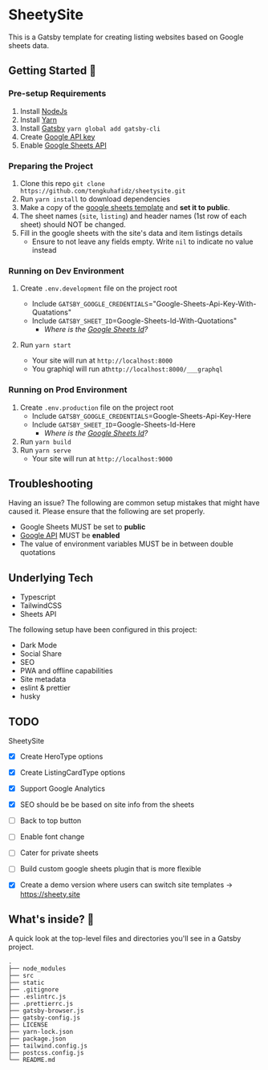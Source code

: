 # SheetySite

This is a Gatsby template for creating listing websites based on Google sheets data.

## Getting Started 🚀

### Pre-setup Requirements

1. Install [NodeJs](https://nodejs.org/en/download/)
2. Install [Yarn](https://classic.yarnpkg.com/en/docs/install/#mac-stable)
3. Install [Gatsby](https://www.gatsbyjs.org/docs/glossary/yarn/) `yarn global add gatsby-cli`
4. Create [Google API key](https://developers.google.com/sheets/api/guides/authorizing#APIKey)
5. Enable [Google Sheets API](https://console.developers.google.com/apis/library/sheets.googleapis.com?project=sheetysite&folder&organizationId)

### Preparing the Project
1. Clone this repo `git clone https://github.com/tengkuhafidz/sheetysite.git`
2. Run `yarn install` to download dependencies
3. Make a copy of the [google sheets template](https://docs.google.com/spreadsheets/d/1S-S1dzVsPlbYtYTq_jiXCcVYKf75wFlGxB2fKkdVc7w/copy#gid=1818216905) and **set it to public**.
4. The sheet names (`site`, `listing`) and header names (1st row of each sheet) should NOT be changed.
5. Fill in the google sheets with the site's data and item listings details
   - Ensure to not leave any fields empty. Write `nil` to indicate no value instead

### Running on Dev Environment

1. Create `.env.development` file on the project root
   - Include `GATSBY_GOOGLE_CREDENTIALS`="Google-Sheets-Api-Key-With-Quatations"
   - Include `GATSBY_SHEET_ID`=Google-Sheets-Id-With-Quotations"
      - _Where is the [Google Sheets Id](https://developers.google.com/sheets/api/guides/concepts#spreadsheet_id)?_

2. Run `yarn start`
   - Your site will run at `http://localhost:8000`
   - You graphiql will run at`http://localhost:8000/___graphql`

### Running on Prod Environment
1. Create `.env.production` file on the project root
   - Include `GATSBY_GOOGLE_CREDENTIALS`=Google-Sheets-Api-Key-Here
   - Include `GATSBY_SHEET_ID`=Google-Sheets-Id-Here
      - _Where is the [Google Sheets Id](https://developers.google.com/sheets/api/guides/concepts#spreadsheet_id)?_
2. Run `yarn build`
3. Run `yarn serve`
   - Your site will run at `http://localhost:9000`

## Troubleshooting
Having an issue? The following are common setup mistakes that might have caused it. Please ensure that the following are set properly.
- Google Sheets MUST be set to **public**
- [Google API](https://console.developers.google.com/apis/library/sheets.googleapis.com?project=sheetysite&folder&organizationId) MUST be **enabled**
- The value of environment variables MUST be in between double quotations


## Underlying Tech

- Typescript
- TailwindCSS
- Sheets API

The following setup have been configured in this project:

- Dark Mode
- Social Share
- SEO
- PWA and offline capabilities
- Site metadata
- eslint & prettier
- husky

## TODO
SheetySite

- [x] Create HeroType options
- [x] Create ListingCardType options
- [x] Support Google Analytics
- [x] SEO should be be based on site info from the sheets
- [ ] Back to top button
- [ ] Enable font change
- [ ] Cater for private sheets
- [ ] Build custom google sheets plugin that is more flexible
- [x] Create a demo version where users can switch site templates -> https://sheety.site


## What's inside? 🧐

A quick look at the top-level files and directories you'll see in a Gatsby project.

    .
    ├── node_modules
    ├── src
    ├── static
    ├── .gitignore
    ├── .eslintrc.js
    ├── .prettierrc.js
    ├── gatsby-browser.js
    ├── gatsby-config.js
    ├── LICENSE
    ├── yarn-lock.json
    ├── package.json
    ├── tailwind.config.js
    ├── postcss.config.js
    └── README.md

